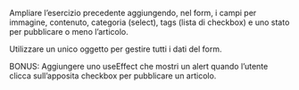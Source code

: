 Ampliare l’esercizio precedente aggiungendo, nel form, i campi per immagine, contenuto, categoria (select), tags (lista di checkbox) e uno stato per pubblicare o meno l’articolo.

Utilizzare un unico oggetto per gestire tutti i dati del form.

BONUS:
Aggiungere uno useEffect che mostri un alert quando l’utente clicca sull’apposita checkbox per pubblicare un articolo.
